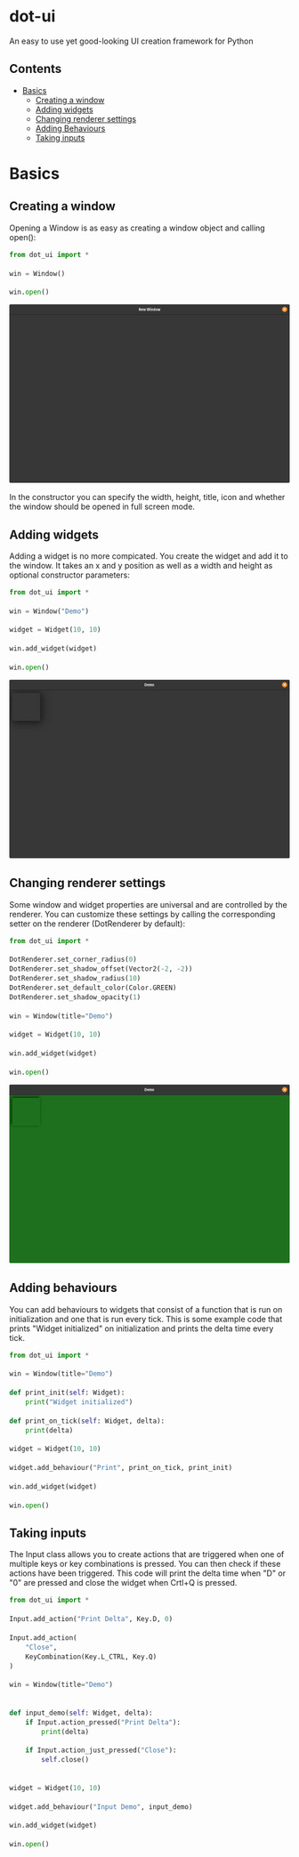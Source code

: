 # dot-ui
An easy to use yet good-looking UI creation framework for Python

## Contents
* [Basics](#basics)
    * [Creating a window](#creating-a-window)
    * [Adding widgets](#adding-widgets)
    * [Changing renderer settings](#changing-renderer-settings)
    * [Adding Behaviours](#adding-behaviours)
    * [Taking inputs](#taking-inputs)

# Basics
## Creating a window
Opening a Window is as easy as creating a window object and calling open():
```python
from dot_ui import *

win = Window()

win.open()
```
![Opened Window](https://github.com/dots-git/dot-ui/blob/main/docs/assets/new_window.png?raw=true)

In the constructor you can specify the width, height, title, icon and whether the window should be opened in full screen mode.

## Adding widgets
Adding a widget is no more compicated. You create the widget and add it to the window. It takes an x and y position as well as a width and height as optional constructor parameters:
```python
from dot_ui import *

win = Window("Demo")

widget = Widget(10, 10)

win.add_widget(widget)

win.open()
```
![Window with widget](https://github.com/dots-git/dot-ui/blob/main/docs/assets/window_with_widget.png?raw=true)

## Changing renderer settings
Some window and widget properties are universal and are controlled by the renderer. You can customize these settings by calling the corresponding setter on the renderer (DotRenderer by default):
```python
from dot_ui import *

DotRenderer.set_corner_radius(0)
DotRenderer.set_shadow_offset(Vector2(-2, -2))
DotRenderer.set_shadow_radius(10)
DotRenderer.set_default_color(Color.GREEN)
DotRenderer.set_shadow_opacity(1)

win = Window(title="Demo")

widget = Widget(10, 10)

win.add_widget(widget)

win.open()
```
![Changed renderer settings](https://github.com/dots-git/dot-ui/blob/main/docs/assets/changed_renderer_settings.png?raw=true)

## Adding behaviours
You can add behaviours to widgets that consist of a function that is run on initialization and one that is run every tick. This is some example code that prints "Widget initialized" on initialization and prints the delta time every tick.

```python
from dot_ui import *

win = Window(title="Demo")

def print_init(self: Widget):
    print("Widget initialized")

def print_on_tick(self: Widget, delta):
    print(delta)

widget = Widget(10, 10)

widget.add_behaviour("Print", print_on_tick, print_init)

win.add_widget(widget)

win.open()
```

## Taking inputs
The Input class allows you to create actions that are triggered when one of multiple keys or key combinations is pressed. You can then check if these actions have been triggered. This code will print the delta time when "D" or "0" are pressed and close the widget when Crtl+Q is pressed.

```python
from dot_ui import *

Input.add_action("Print Delta", Key.D, 0)

Input.add_action(
    "Close", 
    KeyCombination(Key.L_CTRL, Key.Q)
)

win = Window(title="Demo")


def input_demo(self: Widget, delta):
    if Input.action_pressed("Print Delta"):
        print(delta)
    
    if Input.action_just_pressed("Close"):
        self.close()


widget = Widget(10, 10)

widget.add_behaviour("Input Demo", input_demo)

win.add_widget(widget)

win.open()
```